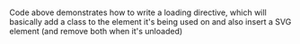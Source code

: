 

```[import](../../directives.js)
```

Code above demonstrates how to write a loading directive, which will basically
add a class to the element it's being used on and also insert a SVG element 
(and remove both when it's unloaded)



```[import](Loading.vue)
```
